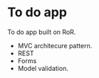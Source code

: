 # To do app

To do app built on RoR. 

* MVC architecure pattern.
* REST
* Forms
* Model validation.